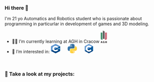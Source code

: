 ### Hi there 👋
I'm 21 yo Automatics and Robotics student who is passionate about programming in particurlar in development of games and 3D modeling.
 
- :man_student: I’m currently learning at AGH in Cracow  <img src="https://github.com/PMajerczyk/PMajerczyk/blob/main/img/AGH.png" width="20" height="40">
- :star_struck: I’m interested in:  <img alt="Cpp" style="padding-right:20px;" src="https://github.com/PMajerczyk/PMajerczyk/blob/main/img/Cpp.png" width="30" height="30">   <img alt="Python" style="padding-right:20px;" src="https://github.com/PMajerczyk/PMajerczyk/blob/main/img/Python.png" width="30" height="30">           <img alt="C" style="padding-right:20px;" src="https://github.com/PMajerczyk/PMajerczyk/blob/main/img/C.png" width="30" height="30"> 
<br> 

### :monocle_face: Take a look at my projects:

